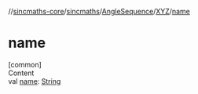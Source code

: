 //[sincmaths-core](../../../../index.md)/[sincmaths](../../index.md)/[AngleSequence](../index.md)/[XYZ](index.md)/[name](name.md)



# name  
[common]  
Content  
val [name](name.md): [String](https://kotlinlang.org/api/latest/jvm/stdlib/kotlin/-string/index.html)  



